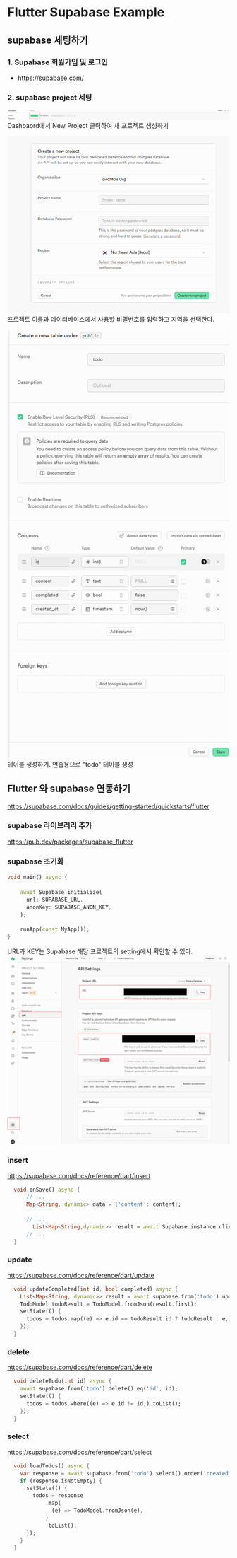 # Flutter Supabase Example
## supabase 세팅하기
### 1. Supabase 회원가입 및 로그인
- https://supabase.com/

### 2. supabase project 세팅
![](/readme/image01.png)
Dashbaord에서 New Project 클릭하여 새 프로젝트 생성하기

![](/readme/image02.png)
프로젝트 이름과 데이터베이스에서 사용할 비밀번호를 입력하고 지역을 선택한다.

![](/readme/image03.png)
테이블 생성하기. 연습용으로 "todo" 테이블 생성

## Flutter 와 supabase 연동하기
https://supabase.com/docs/guides/getting-started/quickstarts/flutter

### supabase 라이브러리 추가
https://pub.dev/packages/supabase_flutter

### supabase 초기화
```dart
void main() async {
  
    await Supabase.initialize(
      url: SUPABASE_URL,
      anonKey: SUPABASE_ANON_KEY,
    );

    runApp(const MyApp());
}
```
URL과 KEY는 Supabase 해당 프로젝트의 setting에서 확인할 수 있다.
![](readme/image04.png)


### insert
https://supabase.com/docs/reference/dart/insert
```dart
  void onSave() async {
      // ...
      Map<String, dynamic> data = {'content': content};
      
      // ...
        List<Map<String,dynamic>> result = await Supabase.instance.client.from('todo').insert(data).select();
      // ...
  }
```


### update
https://supabase.com/docs/reference/dart/update
```dart
  void updateCompleted(int id, bool completed) async {
    List<Map<String, dynamic>> result = await supabase.from('todo').update({'completed' : completed}).eq('id', id).select();
    TodoModel todoResult = TodoModel.fromJson(result.first);
    setState(() {
      todos = todos.map((e) => e.id == todoResult.id ? todoResult : e,).toList();
    });
  }
```

### delete
https://supabase.com/docs/reference/dart/delete
```dart
  void deleteTodo(int id) async {
    await supabase.from('todo').delete().eq('id', id);
    setState(() {
      todos = todos.where((e) => e.id != id,).toList();
    });
  }
```

### select
https://supabase.com/docs/reference/dart/select
```dart
  void loadTodos() async {
    var response = await supabase.from('todo').select().order('created_at', ascending: false);
    if (response.isNotEmpty) {
      setState(() {
        todos = response
            .map(
              (e) => TodoModel.fromJson(e),
            )
            .toList();
      });
    }
  }
```
